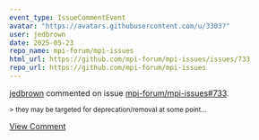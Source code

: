 ```yaml
---
event_type: IssueCommentEvent
avatar: "https://avatars.githubusercontent.com/u/3303?"
user: jedbrown
date: 2025-05-23
repo_name: mpi-forum/mpi-issues
html_url: https://github.com/mpi-forum/mpi-issues/issues/733
repo_url: https://github.com/mpi-forum/mpi-issues
---
```


<a href='https://github.com/jedbrown' target='_blank'>jedbrown</a> commented on issue <a href='https://github.com/mpi-forum/mpi-issues/issues/733' target='_blank'>mpi-forum/mpi-issues#733</a>.

<small>> they may be targeted for deprecation/removal at some point...</small>

<a href='https://github.com/mpi-forum/mpi-issues/issues/733' target='_blank'>View Comment</a>